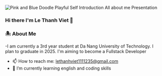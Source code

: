

<!--
**ThanhVViet/ThanhVViet** is a ✨ _special_ ✨ repository because its `README.md` (this file) appears on your GitHub profile.

Here are some ideas to get you started:

- 🔭 I’m currently working on ...
- 🌱 I’m currently learning ...
- 👯 I’m looking to collaborate on ...
- 🤔 I’m looking for help with ...
- 💬 Ask me about ...
- 📫 How to reach me: ...
- 😄 Pronouns: ...
- ⚡ Fun fact: ...
-->

![Pink and Blue Doodle Playful Self Introduction All about me Presentation](https://github.com/ThanhVViet/ThanhVViet/assets/126480817/8fb15c71-a2fb-466c-bdd6-85706871852d)

### Hi there I'm Le Thanh Viet 👋 

### 🏝️ About Me

-I am currently a 3rd year student at Da Nang University of Technology. I plan to graduate in 2025. I'm aiming to become a Fullstack Developer 

- 📫 How to reach me: lethanhviet1111235@gmail.com
- 🌱 I’m currently learning english and coding skills



